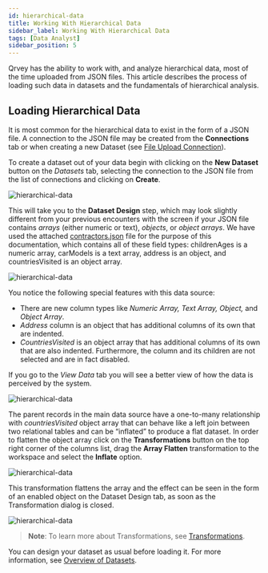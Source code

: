 ```yaml
---
id: hierarchical-data
title: Working With Hierarchical Data
sidebar_label: Working With Hierarchical Data
tags: [Data Analyst]
sidebar_position: 5
---
```


<div style={{textAlign: "justify"}}>

Qrvey has the ability to work with, and analyze hierarchical data, most of the time uploaded from JSON files. This article describes the process of loading such data in datasets and the fundamentals of hierarchical analysis.

## Loading Hierarchical Data
It is most common for the hierarchical data to exist in the form of a JSON file. A connection to the JSON file may be created from the **Connections** tab or when creating a new Dataset (see [File Upload Connection](../connections/csv.md)). 

To create a dataset out of your data begin with clicking on the **New Dataset** button on the *Datasets* tab, selecting the connection to the JSON file from the list of connections and clicking on **Create**.
 
 ![hierarchical-data](https://s3.amazonaws.com/cdn.qrvey.com/documentation_assets/get-started/hierarchical-data/hiercon1.png#thumbnail)

This will take you to the **Dataset Design** step, which may look slightly different from your previous encounters with the screen if your JSON file contains *arrays* (either numeric or text), *objects*, or *object arrays*. We have used the attached <a href="https://s3.amazonaws.com/cdn.qrvey.com/documentation_assets/get-started/hierarchical-data/contractors.json">contractors.json</a> file for the purpose of this documentation, which contains all of these field types: childrenAges is a numeric array, carModels is a text array, address is an object, and countriesVisited is an object array.

 ![hierarchical-data](https://s3.amazonaws.com/cdn.qrvey.com/documentation_assets/get-started/hierarchical-data/hiercon2.png#thumbnail)

You notice the following special features with this data source:
* There are new column types like *Numeric Array, Text Array, Object,* and *Object Array*.
* *Address* column is an object that has additional columns of its own that are indented.
* *CountriesVisited* is an object array that has additional columns of its own that are also indented. Furthermore, the column and its children are not selected and are in fact disabled.

If you go to the *View Data* tab you will see a better view of how the data is perceived by the system.

 ![hierarchical-data](https://s3.amazonaws.com/cdn.qrvey.com/documentation_assets/get-started/hierarchical-data/hiercon3.png#thumbnail)

The parent records in the main data source have a one-to-many relationship with *countriesVisited* object array that can behave like a left join between two relational tables and can be “inflated” to produce a flat dataset. In order to flatten the object array click on the **Transformations** button on the top right corner of the columns list, drag the **Array Flatten** transformation to the workspace and select the **Inflate** option.

 ![hierarchical-data](https://s3.amazonaws.com/cdn.qrvey.com/documentation_assets/get-started/hierarchical-data/hiercon4.png#thumbnail)


This transformation flattens the array and the effect can be seen in the form of an enabled object on the Dataset Design tab, as soon as the Transformation dialog is closed. 

 ![hierarchical-data](https://s3.amazonaws.com/cdn.qrvey.com/documentation_assets/get-started/hierarchical-data/hiercon5.png#thumbnail)


>**Note**: To learn more about Transformations, see [Transformations](../datasets/design/transformation/transformations.md).

You can design your dataset as usual before loading it. For more information, see [Overview of Datasets](../datasets/overview-of-datasets.md).


</div>
